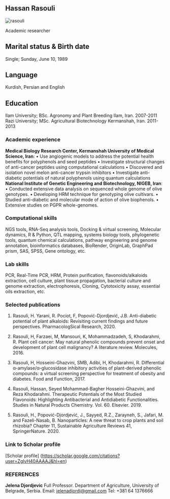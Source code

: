 ## Hassan Rasouli
![rasouli](https://user-images.githubusercontent.com/17006122/112389784-ef616f80-8d12-11eb-8a66-1e28e8527845.png)



Academic researcher
## Marital status & Birth date
Single; Sunday, June 10, 1989 
## Language
Kurdish, Persian and English
## Education
Ilam University; BSc. Agronomy and Plant Breeding	Ilam, Iran. 2007-2011
Razi University; MSc. Agricultural Biotechnology	Kermanshah, Iran. 2011-2013


### Academic experience 
**Medical Biology Research Center, Kermanshah University of Medical Science, Iran**:
•	Use angiogenic models to address the potential health benefits for polyphenols and seed peptides
•	Investigate structural changes of anti-cancer peptides using computational calculations
•	Discovered and isolation novel melon anti-cancer trypsin inhibitors
•	Investigate anti-diabetic potentials of natural polyphenols using quantum calculations
**National Institute of Genetic Engineering and Biotechnology, NIGEB, Iran**:
•	Conducted extensive data analysis on sequenced whole genome of olive genotypes.
•	Developing HRM technique for genotyping olive cultivars.
•	Studied anti-diabetic and molecular mode of action of olive biophenols.
•	Extensive studies on PGPR whole-genomes.

### Computational skills
NGS tools, RNA-Seq analysis tools, Docking & virtual screening, Molecular dynamics, R & Python, QTL mapping, systems biology tools, phylogenetic tools, quantum chemical calculations, pathway engineering and genome annotation, bioinformatics databases, BioRender, OriginLab, GraphPad prism, SAS, SPSS, Gene ontology, etc.
### Lab skills
PCR, Real-Time PCR, HRM, Protein purification, flavonoids/alkaloids extraction, cell culture, plant tissue propagation, bacterial culture and genome extraction, electrophoresis, Cloning, Cytotoxicity assay, essential oils extraction, etc. 

### Selected publications 

1. Rasouli, H. Yarani, R. Pociot, F, Popović-Djordjević, J.B. Anti-diabetic potential of plant alkaloids: Revisiting current findings and future perspectives. PharmacologSical Research, 2020. 

2. Rasouli, H, Farzaei, M, Mansouri, K, Mohammadzadeh, S, Khodarahmi, R. Plant cell cancer: May natural phenolic compounds prevent onset and development of plant cell malignancy? A literature review. Molecules, 2016.

3. Rasouli, H, Hosseini-Ghazvini, SMB, Adibi, H, Khodarahmi, R. Differential α-amylase/α-glucosidase inhibitory activities of plant-derived phenolic compounds: a virtual screening perspective for treatment of obesity and diabetes. Food and Function, 2017. 

4. Rasouli, Hassan, Seyed Mohammad-Bagher Hosseini-Ghazvini, and Reza Khodarahmi. Therapeutic Potentials of the Most Studied Flavonoids: Highlighting Antibacterial and Antidiabetic Functionalities. Studies in Natural Products Chemistry. Vol. 60. Elsevier. 2019.
  
5. Rasouli, H., Popović-Djordjević, J., Sayyed, R.Z., Zarayneh, S., Jafari, M. and Fazeli-Nasab, B. Nanoparticles: A new threat to crop plants and soil rhizobia? Chapter 11, Sustainable Agriculture Reviews 41, SpringerNature. 2020. 

### Link to Scholar profile
[Scholar profile] (https://scholar.google.com/citations?user=ZglvH40AAAAJ&hl=en)

### REFERENCES
**Jelena Djordjevic**
Full Professor.
Department of Agriculture, University of Belgrade, Serbia. 
Email: jelenadjordj@gmail.com
Tel: +381 64 1376666


